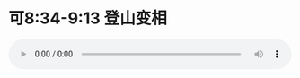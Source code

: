 # 可8:34-9:13 登山变相

<audio style="width: 100%;" preload="false" controls controlslist="nodownload"><source src="http://file.simai.life/audio/mp3/old/26650.mp3" type="audio/mpeg">Your browser does not support the audio element.</audio>


